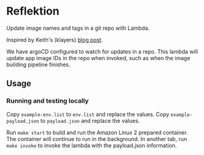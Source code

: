# Reflektion

Update image names and tags in a git repo with Lambda.

Inspired by Keith's (klayers) [blog post](https://www.keithrozario.com/2019/09/using-the-bash-custom-runtime-to-update-the-github-repo.html).

We have argoCD configured to watch for updates in a repo. This lambda will update app image IDs in the repo when invoked, such as when the image building pipeline finishes.

## Usage

### Running and testing locally

Copy `example-env.list` to `env.list` and replace the values.
Copy `example-payload.json` to `payload.json` and replace the values.

Run `make start` to build and run the Amazon Linux 2 prepared container. The container will continue to run in the background. In another tab, run `make invoke` to invoke the lambda with the payload.json information.
